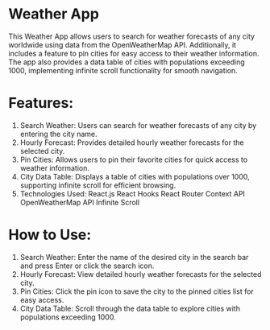 # Weather App
This Weather App allows users to search for weather forecasts of any city worldwide using data from the OpenWeatherMap API. Additionally, it includes a feature to pin cities for easy access to their weather information. The app also provides a data table of cities with populations exceeding 1000, implementing infinite scroll functionality for smooth navigation.

# Features:
1. Search Weather: Users can search for weather forecasts of any city by entering the city name.
2. Hourly Forecast: Provides detailed hourly weather forecasts for the selected city.
3. Pin Cities: Allows users to pin their favorite cities for quick access to weather information.
4. City Data Table: Displays a table of cities with populations over 1000, supporting infinite scroll for efficient browsing.
5. Technologies Used:
 React.js
 React Hooks
 React Router
 Context API
 OpenWeatherMap API
 Infinite Scroll

# How to Use:
1. Search Weather: Enter the name of the desired city in the search bar and press Enter or click the search icon.
2. Hourly Forecast: View detailed hourly weather forecasts for the selected city.
3. Pin Cities: Click the pin icon to save the city to the pinned cities list for easy access.
4. City Data Table: Scroll through the data table to explore cities with populations exceeding 1000.

[Preview]:()
